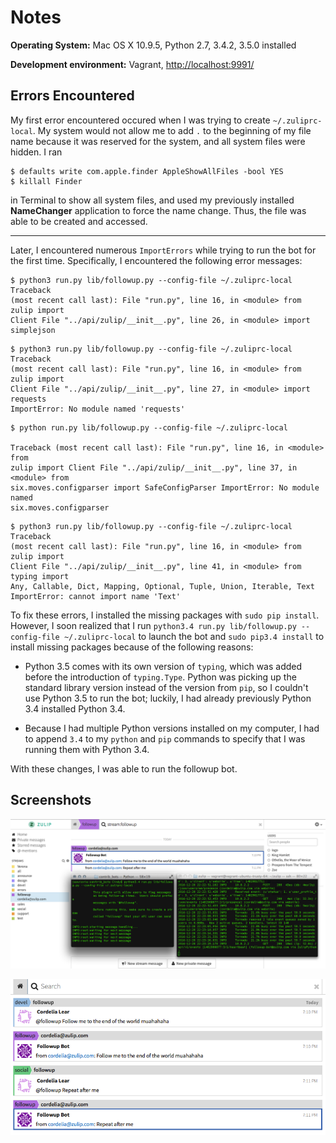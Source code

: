 # Notes

**Operating System:** Mac OS X 10.9.5, Python 2.7, 3.4.2, 3.5.0 installed

**Development environment:** Vagrant, [http://localhost:9991/](http://localhost:9991/)

## Errors Encountered

My first error encountered occured when I was trying to create `~/.zuliprc-local`. My system would not allow me to add `.` to the beginning of my file name because it was reserved for the system, and all system files were hidden. I ran

```
$ defaults write com.apple.finder AppleShowAllFiles -bool YES
$ killall Finder
```

in Terminal to show all system files, and used my previously installed **NameChanger** application to force the name change. Thus, the file was able to be created and accessed.

---

Later, I encountered numerous `ImportErrors` while trying to run the bot for the first
time. Specifically, I encountered the following error messages:

```
$ python3 run.py lib/followup.py --config-file ~/.zuliprc-local Traceback
(most recent call last): File "run.py", line 16, in <module> from zulip import
Client File "../api/zulip/__init__.py", line 26, in <module> import simplejson
```

```
$ python3 run.py lib/followup.py --config-file ~/.zuliprc-local Traceback
(most recent call last): File "run.py", line 16, in <module> from zulip import
Client File "../api/zulip/__init__.py", line 27, in <module> import requests
ImportError: No module named 'requests'
```

```
$ python run.py lib/followup.py --config-file ~/.zuliprc-local

Traceback (most recent call last): File "run.py", line 16, in <module> from
zulip import Client File "../api/zulip/__init__.py", line 37, in <module> from
six.moves.configparser import SafeConfigParser ImportError: No module named
six.moves.configparser
```

```
$ python3 run.py lib/followup.py --config-file ~/.zuliprc-local Traceback
(most recent call last): File "run.py", line 16, in <module> from zulip import
Client File "../api/zulip/__init__.py", line 41, in <module> from typing import
Any, Callable, Dict, Mapping, Optional, Tuple, Union, Iterable, Text
ImportError: cannot import name 'Text'
```

To fix these errors, I installed the missing packages with `sudo pip install`.
However, I soon realized that I run `python3.4 run.py lib/followup.py
--config-file ~/.zuliprc-local` to launch the bot and `sudo pip3.4 install` to
install missing packages because of the following reasons:

* Python 3.5 comes with its own version of `typing`, which was added before the introduction of `typing.Type`. Python was picking up the standard library version instead of the version from `pip`, so I couldn't use Python 3.5 to run the bot; luckily, I had already previously Python 3.4 installed Python 3.4.

* Because I had multiple Python versions installed on my computer, I had to append `3.4` to my `python` and `pip` commands to specify that I was running them with Python 3.4.

With these changes, I was able to run the followup bot.

## Screenshots

![Followup bot](followup-1.png)

![Followup bot](followup-2.png)
